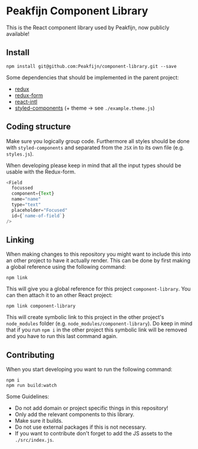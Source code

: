 # Peakfijn Component Library

This is the React component library used by Peakfijn, now publicly available!

## Install

```terminal
npm install git@github.com:Peakfijn/component-library.git --save
```
Some dependencies that should be implemented in the parent project: 
* [redux](https://github.com/reduxjs/redux)
* [redux-form](https://github.com/erikras/redux-form)
* [react-intl](https://github.com/yahoo/react-intl)
* [styled-components](https://github.com/styled-components/styled-components) (+ theme -> see `./example.theme.js`)

## Coding structure
Make sure you logically group code. Furthermore all styles should be done with `styled-components` and separated from the `JSX` in to its own file (e.g. `styles.js`).

When developing please keep in mind that all the input types should be usable with the Redux-form. 

```js
<Field
  focussed
  component={Text}
  name="name"
  type="text"
  placeholder="Focused"
  id={`name-of-field`}
/>
```

## Linking 

When making changes to this repository you might want to include this into an other project to have it actually render. This can be done by first making a global reference using the following command:

```terminal
npm link
```
This will give you a global reference for this project `component-library`. You can then attach it to an other React project:

```terminal
npm link component-library
```
This will create symbolic link to this project in the other project's `node_modules` folder (e.g. `node_modules/component-library`). Do keep in mind that if you run `npm i` in the other project this symbolic link will be removed and you have to run this last command again.

## Contributing

When you start developing you want to run the following command:

```terminal
npm i
npm run build:watch
```

Some Guidelines: 
* Do not add domain or project specific things in this repository!
* Only add the relevant components to this library.
* Make sure it builds.
* Do not use external packages if this is not necessary.
* If you want to contribute don't forget to add the JS assets to the `./src/index.js`.
